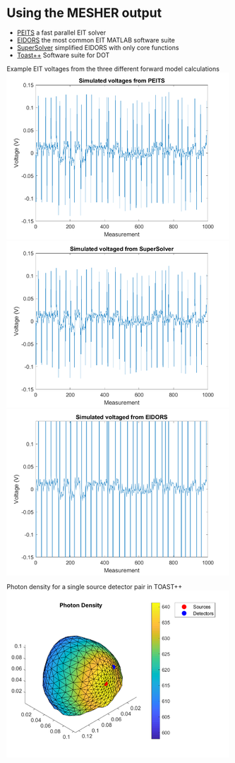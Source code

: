# Using the MESHER output

- [PEITS](PEITS/readme) a fast parallel EIT solver
- [EIDORS](EIDORS/readme) the most common EIT MATLAB software suite
- [SuperSolver](SuperSolver/readme) simplified EIDORS with only core functions
- [Toast++](toast/readme) Software suite for DOT

Example EIT voltages from the three different forward model calculations
![PEITS Volts](PEITS/figures/PEITS_Volts.png)
![SuperSolver Volts](SuperSolver/figures/SuperSolver_Volts.png)
![EIDORS Volts](EIDORS/figures/EIDORS_Volts.png)

Photon density for a single source detector pair in TOAST++
![TOAST Photon density](toast/figures/Toast_Phi.png)
